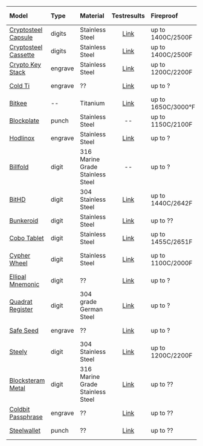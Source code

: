| Model      | Type   | Material | Testresults | Fireproof | Price     | Product Video |
| :----------| :---- | :------ | :---------: | :--------| :--------:| :------------:|
| [Cryptosteel Capsule](https://cryptosteel.com/product/cryptosteel-capsule/?v=1ee0bf89c5d1) | digits | Stainless Steel |[Link](https://blog.lopp.net/metal-bitcoin-seed-storage-stress-test-round-iii/)| up to 1400C/2500F | ~ 80 USD | [Link](https://www.youtube.com/watch?v=HpkOJcm484o)
| [Cryptosteel Cassette](https://cryptosteel.com/product/cryptosteel/?v=1ee0bf89c5d1) | digits |Stainless Steel  | [Link](https://blog.lopp.net/metal-bitcoin-seed-storage-stress-test/) | up to 1400C/2500F | ~ 90 USD |[Link](https://www.youtube.com/watch?v=HpkOJcm484o)
| [Crypto Key Stack](https://cryptokeystack.com/collections/crypto-key-stack) | engrave |Stainless Steel |[Link](https://blog.lopp.net/metal-bitcoin-seed-storage-stress-test/) | up to 1200C/2200F | ~ 45 USD |[Link](https://www.youtube.com/watch?v=_Z6pO-UfByg)
| [Cold Ti](https://coldti.com/) | engrave |?? |[Link](https://blog.lopp.net/metal-bitcoin-seed-storage-stress-test/) | up to ? | ~ 20 USD |[Link](https://coldti.com/images/coldtipromo.mp4?id=0)
| [Bitkee](https://bitkee.com/) | -- |Titanium | [Link](https://blog.lopp.net/metal-bitcoin-seed-storage-stress-test/) | up to 1650C/3000°F | ~ 40 USD |--
| [Blockplate](https://www.blockplate.com/) | punch |Stainless Steel |-- | up to 1150C/2100F | ~ 69 USD | [Link](https://www.youtube.com/watch?v=bX1PQeoyNo8)
| [Hodlinox](https://hodlinox.com/) | engrave |Stainless Steel |[Link](https://blog.lopp.net/metal-bitcoin-seed-storage-stress-test/) | up to ? | ~ 30 USD | -- 
| [Billfold](https://billfodl.com/collections/products/products/the-billfodl) | digit |316 Marine Grade Stainless Steel  | -- |up to ? | ~ 49 USD | [Link](https://www.youtube.com/watch?v=Pu0cit_9dHY)
| [BitHD](https://bithd.com/Frozen-Armor.html) | digit |304 Stainless Steel  |[Link](https://blog.lopp.net/metal-bitcoin-seed-storage-stress-test-round-iii/) | up to 1440C/2642F | ~ 30 USD | --
| [Bunkeroid](https://www.bunkeroid.com/) | digit | Stainless Steel  |[Link](https://blog.lopp.net/metal-bitcoin-seed-storage-stress-test-round-iii/) | up to ?? | ~ ?? USD | --
| [Cobo Tablet](https://shop.cobo.com/products/cobo-tablet) | digit | Stainless Steel  |[Link](https://blog.lopp.net/metal-bitcoin-seed-storage-stress-test-round-iii/) | up to 1455C/2651F | ~ 39 USD | [Link](https://www.youtube.com/watch?v=X8bR-q5gz3k)
| [Cypher Wheel](https://cyphersafe.io/product/cypherwheel/) | digit | Stainless Steel  |[Link](https://blog.lopp.net/metal-bitcoin-seed-storage-stress-test-round-iii/) | up to 1100C/2000F | ~ 200 USD | [Link](https://www.youtube.com/watch?v=T5EjHHiKQwM&feature=emb_title)
| [Ellipal Mnemonic](https://www.ellipal.com/collections/miscellaneous/products/ellipal-mnemonic-metal-best-backup-for-your-hardware-wallet) | digit | ??  |[Link](https://blog.lopp.net/metal-bitcoin-seed-storage-stress-test-round-iii/) | up to ? | ~ 49 USD | [Link](https://www.youtube.com/watch?v=pFLD80seoTQ)
| [Quadrat Register](https://q-reg.de/) | digit | 304 grade German Steel  |[Link](https://blog.lopp.net/metal-bitcoin-seed-storage-stress-test-round-iii/) | up to ? | ~ 260 USD | [Link](https://www.youtube.com/watch?v=s3T9wEEsaGE)
| [Safe Seed](https://www.amazon.com/Safe-Seed-Recovery-Passphrase-CryptoCurrency/dp/B07CLMK3WJ) | engrave | ??  |[Link](https://blog.lopp.net/metal-bitcoin-seed-storage-stress-test-round-iii/) | up to ? | ~ ?? USD | --
| [Steely](https://thesteely.com/collections/steely-cold-storage-kits/products/steely-cryptocurrency-cold-storage) | digit | 304 Stainless Steel  |[Link](https://blog.lopp.net/metal-bitcoin-seed-storage-stress-test-round-iii/) | up to 1200C/2200F | ~ 70 USD | --
| [Blocksteram Metal](https://store.blockstream.com/product/blockstream-metal/) | digit | 316 Marine Grade Stainless Steel |[Link](https://blog.lopp.net/metal-bitcoin-seed-storage-stress-test--part-ii-/) | up to ?? | ~ 80 USD | --
| [Coldbit Passphrase](https://coldbit.com/product/coldbit-passphrase/) | engrave | ?? |[Link](https://blog.lopp.net/metal-bitcoin-seed-storage-stress-test--part-ii-/) | up to ?? | ~ 15 USD | --
| [Steelwallet](https://shop.blockark.de/steelwallet) | punch | ?? |[Link](https://blog.lopp.net/metal-bitcoin-seed-storage-stress-test--part-ii-/) | up to ?? | ~ 65 USD | --